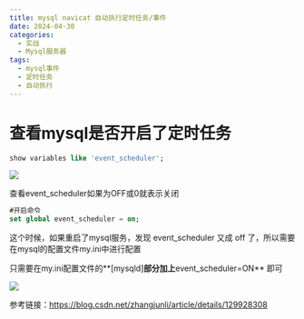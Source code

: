 ```yaml
---
title: mysql navicat 自动执行定时任务/事件
date: 2024-04-30
categories:
  - 实战
  - Mysql服务器
tags: 
  - mysql事件
  - 定时任务
  - 自动执行
---
```


# 查看mysql是否开启了定时任务

```sql
show variables like 'event_scheduler';
```

![](https://cdn.jsdelivr.net/gh/hfshaobing/picx-images-hosting@master/20240430/Snipaste_2024-04-30_16-16-31.dcf7w6rwpio.webp)

查看event_scheduler如果为OFF或0就表示关闭 

```sql
#开启命令
set global event_scheduler = on;
```

这个时候，如果重启了mysql服务，发现 event_scheduler 又成 off 了，所以需要在mysql的配置文件my.ini中进行配置

只需要在my.ini配置文件的**[mysqld]**部分加上**event_scheduler=ON** 即可

![](https://cdn.jsdelivr.net/gh/hfshaobing/picx-images-hosting@master/20240430/Snipaste_2024-04-30_16-20-16.6wg6wcq9zvo0.webp)



参考链接：https://blog.csdn.net/zhangjunli/article/details/129928308